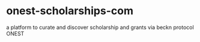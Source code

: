# onest-scholarships-com
a platform to curate and discover scholarship and grants via beckn protocol ONEST
